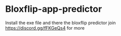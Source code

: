 # Bloxflip-app-predictor

Install the exe file and there the bloxflip predictor
join https://discord.gg/fFKGeQs4 for more
